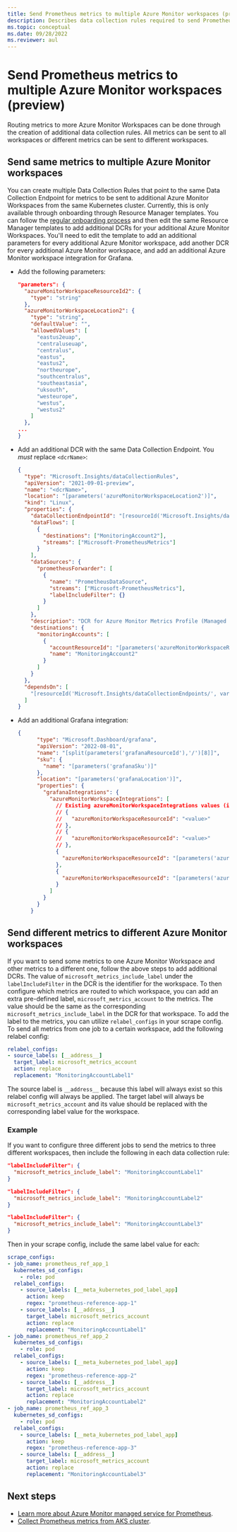 ```yaml
---
title: Send Prometheus metrics to multiple Azure Monitor workspaces (preview)
description: Describes data collection rules required to send Prometheus metrics from a cluster in Azure Monitor to multiple Azure Monitor workspaces.
ms.topic: conceptual
ms.date: 09/28/2022
ms.reviewer: aul
---
```


# Send Prometheus metrics to multiple Azure Monitor workspaces (preview)

Routing metrics to more Azure Monitor Workspaces can be done through the creation of additional data collection rules. All metrics can be sent to all workspaces or different metrics can be sent to different workspaces.

## Send same metrics to multiple Azure Monitor workspaces

You can create multiple Data Collection Rules that point to the same Data Collection Endpoint for metrics to be sent to additional Azure Monitor Workspaces from the same Kubernetes cluster. Currently, this is only available through onboarding through Resource Manager templates. You can follow the [regular onboarding process](../containers/container-insights-prometheus-metrics-addon.md#enable-prometheus-metric-collection) and then edit the same Resource Manager templates to add additional DCRs for your additional Azure Monitor Workspaces. You'll need to edit the template to add an additional parameters for every additional Azure Monitor workspace, add another DCR for every additional Azure Monitor workspace, and add an additional Azure Monitor workspace integration for Grafana.

- Add the following parameters:
  ```json
  "parameters": {
    "azureMonitorWorkspaceResourceId2": {
      "type": "string"
    },
    "azureMonitorWorkspaceLocation2": {
      "type": "string",
      "defaultValue": "",
      "allowedValues": [
        "eastus2euap",
        "centraluseuap",
        "centralus",
        "eastus",
        "eastus2",
        "northeurope",
        "southcentralus",
        "southeastasia",
        "uksouth",
        "westeurope",
        "westus",
        "westus2"
      ]
    },
  ...
  }
  ```

- Add an additional DCR with the same Data Collection Endpoint. You *must* replace `<dcrName>`:
  ```json
  {
    "type": "Microsoft.Insights/dataCollectionRules",
    "apiVersion": "2021-09-01-preview",
    "name": "<dcrName>",
    "location": "[parameters('azureMonitorWorkspaceLocation2')]",
    "kind": "Linux",
    "properties": {
      "dataCollectionEndpointId": "[resourceId('Microsoft.Insights/dataCollectionEndpoints/', variables('dceName'))]",
      "dataFlows": [
        {
          "destinations": ["MonitoringAccount2"],
          "streams": ["Microsoft-PrometheusMetrics"]
        }
      ],
      "dataSources": {
        "prometheusForwarder": [
          {
            "name": "PrometheusDataSource",
            "streams": ["Microsoft-PrometheusMetrics"],
            "labelIncludeFilter": {}
          }
        ]
      },
      "description": "DCR for Azure Monitor Metrics Profile (Managed Prometheus)",
      "destinations": {
        "monitoringAccounts": [
          {
            "accountResourceId": "[parameters('azureMonitorWorkspaceResourceId2')]",
            "name": "MonitoringAccount2"
          }
        ]
      }
    },
    "dependsOn": [
      "[resourceId('Microsoft.Insights/dataCollectionEndpoints/', variables('dceName'))]"
    ]
  }
  ```


- Add an additional Grafana integration:
  ```json
  {
        "type": "Microsoft.Dashboard/grafana",
        "apiVersion": "2022-08-01",
        "name": "[split(parameters('grafanaResourceId'),'/')[8]]",
        "sku": {
          "name": "[parameters('grafanaSku')]"
        },
        "location": "[parameters('grafanaLocation')]",
        "properties": {
          "grafanaIntegrations": {
            "azureMonitorWorkspaceIntegrations": [
              // Existing azureMonitorWorkspaceIntegrations values (if any)
              // {
              //   "azureMonitorWorkspaceResourceId": "<value>"
              // },
              // {
              //   "azureMonitorWorkspaceResourceId": "<value>"
              // },
              {
                "azureMonitorWorkspaceResourceId": "[parameters('azureMonitorWorkspaceResourceId')]"
              },
              {
                "azureMonitorWorkspaceResourceId": "[parameters('azureMonitorWorkspaceResourceId2')]"
              }
            ]
          }
        }
      }
  ```

## Send different metrics to different Azure Monitor workspaces

If you want to send some metrics to one Azure Monitor Workspace and other metrics to a different one, follow the above steps to add additional DCRs. The value of `microsoft_metrics_include_label` under the `labelIncludeFilter` in the DCR is the identifier for the workspace. To then configure which metrics are routed to which workspace, you can add an extra pre-defined label, `microsoft_metrics_account` to the metrics. The value should be the same as the corresponding `microsoft_metrics_include_label` in the DCR for that workspace. To add the label to the metrics, you can utilize `relabel_configs` in your scrape config. To send all metrics from one job to a certain workspace, add the following relabel config:

```yaml
relabel_configs:
- source_labels: [__address__]
  target_label: microsoft_metrics_account
  action: replace
  replacement: "MonitoringAccountLabel1"
```

The source label is `__address__` because this label will always exist so this relabel config will always be applied. The target label will always be `microsoft_metrics_account` and its value should be replaced with the corresponding label value for the workspace.


### Example

If you want to configure three different jobs to send the metrics to three different workspaces, then include the following in each data collection rule:

```json
"labelIncludeFilter": {
  "microsoft_metrics_include_label": "MonitoringAccountLabel1"
}
```

```json
"labelIncludeFilter": {
  "microsoft_metrics_include_label": "MonitoringAccountLabel2"
}
```

```json
"labelIncludeFilter": {
  "microsoft_metrics_include_label": "MonitoringAccountLabel3"
}
```

Then in your scrape config, include the same label value for each:
```yaml
scrape_configs:
- job_name: prometheus_ref_app_1
  kubernetes_sd_configs:
    - role: pod
  relabel_configs:
    - source_labels: [__meta_kubernetes_pod_label_app]
      action: keep
      regex: "prometheus-reference-app-1"
    - source_labels: [__address__]
      target_label: microsoft_metrics_account
      action: replace
      replacement: "MonitoringAccountLabel1"
- job_name: prometheus_ref_app_2
  kubernetes_sd_configs:
    - role: pod
  relabel_configs:
    - source_labels: [__meta_kubernetes_pod_label_app]
      action: keep
      regex: "prometheus-reference-app-2"
    - source_labels: [__address__]
      target_label: microsoft_metrics_account
      action: replace
      replacement: "MonitoringAccountLabel2"
- job_name: prometheus_ref_app_3
  kubernetes_sd_configs:
    - role: pod
  relabel_configs:
    - source_labels: [__meta_kubernetes_pod_label_app]
      action: keep
      regex: "prometheus-reference-app-3"
    - source_labels: [__address__]
      target_label: microsoft_metrics_account
      action: replace
      replacement: "MonitoringAccountLabel3"
```


## Next steps

- [Learn more about Azure Monitor managed service for Prometheus](prometheus-metrics-overview.md).
- [Collect Prometheus metrics from AKS cluster](../containers/container-insights-prometheus-metrics-addon.md).
